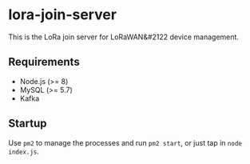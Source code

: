 # lora-join-server

This is the LoRa join server for LoRaWAN&#2122 device management.

## Requirements

- Node.js (>= 8)
- MySQL (>= 5.7)
- Kafka

## Startup

Use `pm2` to manage the processes and run `pm2 start`, or just tap in `node index.js`.
